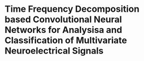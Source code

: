 # Time Frequency Decomposition based Convolutional Neural Networks for Analysisa and Classification of Multivariate Neuroelectrical Signals
